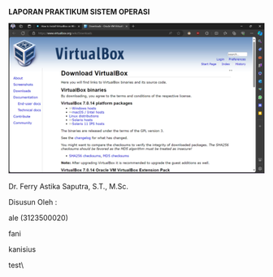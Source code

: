 ﻿**LAPORAN PRAKTIKUM
SISTEM OPERASI**

![screenshot](screenshot/1.png)



Dr. Ferry Astika Saputra, S.T., M.Sc.



Disusun Oleh :

ale (3123500020)

fani

kanisius

test\


